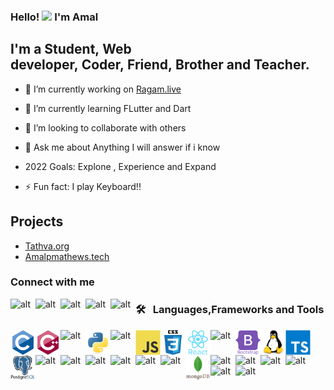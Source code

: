 ### Hello! <a href="https://www.gautamkrishnar.com/"><img src="https://media.giphy.com/media/hvRJCLFzcasrR4ia7z/giphy.gif"  width="25px"></a> I'm Amal 

  

## I'm a Student,&nbsp;Web developer,&nbsp;Coder,&nbsp;Friend,&nbsp;Brother and Teacher.

- 🔭 I’m currently working on [Ragam.live](https://ragam.live)

- 🌱 I’m currently learning FLutter and Dart

- 👯 I’m looking to collaborate with others

- 💬 Ask me about Anything I will answer if i know

- 2022 Goals: Explone , Experience and Expand

- ⚡ Fun fact: I play Keyboard!!

## Projects	  

 - [Tathva.org](https://tathva.org)
 - [Amalpmathews.tech](https://amalpmathews.tech)

### Connect with me

  

<a  href="https://amalpmathews.tech"  target="blank"><img  alt="alt"  width="40px"  align="left"  src="https://cdn-icons-png.flaticon.com/512/431/431979.png"></a>

<a  href=" https://www.linkedin.com/in/amal-p-mathews/"  target="blank"><img  alt="alt"  width="40px"  align="left"  src="https://cdn-icons-png.flaticon.com/512/174/174857.png"></a>

<a  href="https://www.facebook.com/amalpullukottayil.mathew/"  target="blank"><img  alt="alt"  width="40px"  align="left"  src="https://cdn-icons-png.flaticon.com/512/733/733547.png"></a>

<a  href="https://www.instagram.com/amal_p_mathews_2003/"  target="blank"><img  alt="alt"  width="40px"  align="left"  src="https://cdn-icons-png.flaticon.com/512/2111/2111463.png"></a>

<a  href="mailto:amalpmathews2003@gmail.com"  target="blank"><img  alt="alt"  width="40px"  align="left"  src="https://cdn-icons-png.flaticon.com/512/732/732200.png"></a>

  
  



  

### 🛠️&nbsp;&nbsp; Languages,Frameworks and Tools

<a  href='https://www.cprogramming.com/'  target='blank'><img  align='left'  alt='alt'  width='40px'  src='https://raw.githubusercontent.com/devicons/devicon/master/icons/c/c-original.svg'/></a>

<a  href='https://isocpp.org/'  target='blank'><img  align='left'  alt='alt'  width='40px'  src='https://raw.githubusercontent.com/devicons/devicon/master/icons/cplusplus/cplusplus-original.svg'/></a>

<a  href='https://www.java.com/en/'  target='blank'><img  align='left'  alt='alt'  width='40px'  src='https://www.vectorlogo.zone/logos/java/java-icon.svg'/></a>

<a  href='https://www.python.org/'  target='blank'><img  align='left'  alt='alt'  width='40px'  src='https://raw.githubusercontent.com/devicons/devicon/master/icons/python/python-original.svg'/></a>

<a  href='https://html.spec.whatwg.org/dev/'  target='blank'><img  align='left'  alt='alt'  width='40px'  src='https://cdn-icons-png.flaticon.com/512/174/174854.png'/></a>

<a  href='https://www.javascript.com/'  target='blank'><img  align='left'  alt='alt'  width='40px'  src='https://raw.githubusercontent.com/devicons/devicon/master/icons/javascript/javascript-original.svg'/></a>

<a  href='https://www.w3.org/Style/CSS/Overview.en.html'  target='blank'><img  align='left'  alt='alt'  width='40px'  src='https://raw.githubusercontent.com/devicons/devicon/master/icons/css3/css3-original-wordmark.svg'/></a>

<a  href='https://reactjs.org/'  target='blank'><img  align='left'  alt='alt'  width='40px'  src='https://raw.githubusercontent.com/devicons/devicon/master/icons/react/react-original-wordmark.svg'/></a>

<a  href='https://www.djangoproject.com/'  target='blank'><img  align='left'  alt='alt'  width='40px'  src='https://static.djangoproject.com/img/logos/django-logo-negative.svg'/></a>

<a  href='https://getbootstrap.com/'  target='blank'><img  align='left'  alt='alt'  width='40px'  src='https://raw.githubusercontent.com/devicons/devicon/master/icons/bootstrap/bootstrap-plain-wordmark.svg'/></a>

<a  href='https://www.linux.org/'  target='blank'><img  align='left'  alt='alt'  width='40px'  src='https://raw.githubusercontent.com/devicons/devicon/master/icons/linux/linux-original.svg'/></a>

<a  href='https://www.typescriptlang.org/'  target='blank'><img  align='left'  alt='alt'  width='40px'  src='https://raw.githubusercontent.com/devicons/devicon/master/icons/typescript/typescript-original.svg'/></a>

<a  href='https://www.postgresql.org/'  target='blank'><img  align='left'  alt='alt'  width='40px'  src='https://raw.githubusercontent.com/devicons/devicon/master/icons/postgresql/postgresql-original-wordmark.svg'/></a>

<a  href='https://www.sqlite.org/'  target='blank'><img  align='left'  alt='alt'  width='40px'  src='https://camo.githubusercontent.com/1b8a779f280e099e2d67ab949dad604e25ce0d321e66474c04430201790b3874/68747470733a2f2f7777772e766563746f726c6f676f2e7a6f6e652f6c6f676f732f73716c6974652f73716c6974652d69636f6e2e737667'/></a>

<a  href='https://postman.com/'  target='blank'><img  align='left'  alt='alt'  width='40px'  src='https://camo.githubusercontent.com/93b32389bf746009ca2370de7fe06c3b5146f4c99d99df65994f9ced0ba41685/68747470733a2f2f7777772e766563746f726c6f676f2e7a6f6e652f6c6f676f732f676574706f73746d616e2f676574706f73746d616e2d69636f6e2e737667'/></a>

<a  href='https://heroku.com/'  target='blank'><img  align='left'  alt='alt'  width='40px'  src='https://camo.githubusercontent.com/df12cb598044a3f38efc1f45e3580558c324cf8789b79487125044eeebcc4dee/68747470733a2f2f7777772e766563746f726c6f676f2e7a6f6e652f6c6f676f732f6865726f6b752f6865726f6b752d69636f6e2e737667'/></a>

<a  href='https://graphql.org/'  target='blank'><img  align='left'  alt='alt'  width='40px'  src='https://camo.githubusercontent.com/07c382b68200c1a86d52d1682346e73e038b2f160c9afbc0af773fb3646882c8/68747470733a2f2f7777772e766563746f726c6f676f2e7a6f6e652f6c6f676f732f6772617068716c2f6772617068716c2d69636f6e2e737667'/></a>

<a  href='https://cloud.google.com/'  target='blank'><img  align='left'  alt='alt'  width='40px'  src='https://camo.githubusercontent.com/582944f6627732531ce1a2e20ad43538d1896e16a5f159ea28fd137dbb8e798a/68747470733a2f2f7777772e766563746f726c6f676f2e7a6f6e652f6c6f676f732f676f6f676c655f636c6f75642f676f6f676c655f636c6f75642d69636f6e2e737667'/></a>

<a  href='https://git-scm.com/'  target='blank'><img  align='left'  alt='alt'  width='40px'  src='https://camo.githubusercontent.com/fbfcb9e3dc648adc93bef37c718db16c52f617ad055a26de6dc3c21865c3321d/68747470733a2f2f7777772e766563746f726c6f676f2e7a6f6e652f6c6f676f732f6769742d73636d2f6769742d73636d2d69636f6e2e737667'/></a>

<a  href='https://www.mysql.com/'  target='blank'><img  align='left'  alt='alt'  width='40px'  src='https://raw.githubusercontent.com/devicons/devicon/master/icons/mongodb/mongodb-original-wordmark.svg'/></a>

<a  href='https://strapi.io/'  target='blank'><img  align='left'  alt='alt'  width='40px'  src='https://avatars.githubusercontent.com/u/19872173?s=200&v=4'/></a>

<a  href='https://code.visualstudio.com/'  target='blank'><img  align='left'  alt='alt'  width='40px'  src='https://upload.wikimedia.org/wikipedia/commons/9/9a/Visual_Studio_Code_1.35_icon.svg'/></a>

<a  href='https://www.sublimetext.com'  target='blank'><img  align='left'  alt='alt'  width='40px'  src='https://cdn.worldvectorlogo.com/logos/sublime-text.svg'/></a>

<a  href='https://nodejs.org/en/a'  target='blank'><img  align='left'  alt='alt'  width='40px'  src='https://upload.wikimedia.org/wikipedia/commons/thumb/d/d9/Node.js_logo.svg/885px-Node.js_logo.svg.png?20170401104355'/></a>

<a  href='https://www.google.com/chrome/'  target='blank'><img  align='left'  alt='alt'  width='40px'  src='https://www.logo.wine/a/logo/Google_Chrome/Google_Chrome-Logo.wine.svg'/></a>

<a  href='https://www.mozilla.org/en-US/firefox/developer/'  target='blank'><img  align='left'  alt='alt'  width='40px'  src='https://www.mozilla.org/media/protocol/img/logos/firefox/logo.fedb52c912d6.svg'/></a>
